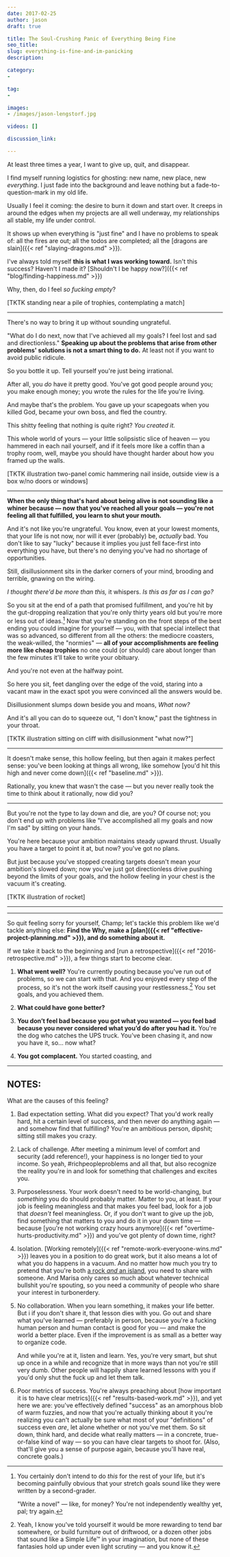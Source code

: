 ```yaml
---
date: 2017-02-25
author: jason
draft: true

title: The Soul-Crushing Panic of Everything Being Fine
seo_title:
slug: everything-is-fine-and-im-panicking
description:

category:
-

tag:
-

images:
- /images/jason-lengstorf.jpg

videos: []

discussion_link:

---
```


At least three times a year, I want to give up, quit, and disappear.

I find myself running logistics for ghosting: new name, new place, new *everything*. I just fade into the background and leave nothing but a fade-to-question-mark in my old life.

Usually I feel it coming: the desire to burn it down and start over. It creeps in around the edges when my projects are all well underway, my relationships all stable, my life under control.

It shows up when everything is "just fine" and I have no problems to speak of: all the fires are out; all the todos are completed; all the [dragons are slain]({{< ref "slaying-dragons.md" >}}).

I've always told myself **this is what I was working toward.** Isn't this success? Haven't I made it? [Shouldn't I be happy now?]({{< ref "blog/finding-happiness.md" >}})

Why, then, do I feel _so fucking empty_?

[TKTK standing near a pile of trophies, contemplating a match]

***

There's no way to bring it up without sounding ungrateful.

"What do I do next, now that I've achieved all my goals? I feel lost and sad and directionless." **Speaking up about the problems that arise from other problems' solutions is not a smart thing to do.** At least not if you want to avoid public ridicule.

So you bottle it up. Tell yourself you're just being irrational.

After all, you *do* have it pretty good. You've got good people around you; you make enough money; you wrote the rules for the life you're living.

And maybe that's the problem. You gave up your scapegoats when you killed God, became your own boss, and fled the country.

This shitty feeling that nothing is quite right? *You created it.*

This whole world of yours — your little solipsistic slice of heaven — you hammered in each nail yourself, and if it feels more like a coffin than a trophy room, well, maybe you should have thought harder about how you framed up the walls.

[TKTK illustration two-panel comic hammering nail inside, outside view is a box w/no doors or windows]

***

**When the only thing that's hard about being alive is not sounding like a whiner because — now that you've reached all your goals — you're not feeling all that fulfilled, you learn to shut your mouth.**

And it's not like you're ungrateful. You know, even at your lowest moments, that your life is not now, nor will it ever (probably) be, _actually_ bad. You don't like to say "lucky" because it implies you just fell face-first into everything you have, but there's no denying you've had no shortage of opportunities.

Still, disillusionment sits in the darker corners of your mind, brooding and terrible, gnawing on the wiring.

_I thought there'd be more than this,_ it whispers. _Is this as far as I can go?_

So you sit at the end of a path that promised fulfillment, and you're hit by the gut-dropping realization that you're only thirty years old but you're more or less out of ideas.[^next-steps] Now that you're standing on the front steps of the best ending you could imagine for yourself — you, with that special intellect that was so advanced, so different from all the others: the mediocre coasters, the weak-willed, the "normies" — **all of your accomplishments are feeling more like cheap trophies** no one could (or should) care about longer than the few minutes it'll take to write your obituary.

[^next-steps]:
    You certainly don't intend to do _this_ for the rest of your life, but it's becoming painfully obvious that your stretch goals sound like they were written by a second-grader.
    
    "Write a novel" — like, for money? You're not independently wealthy yet, pal; try again.

And you're not even at the halfway point.

So here you sit, feet dangling over the edge of the void, staring into a vacant maw in the exact spot you were convinced all the answers would be.

Disillusionment slumps down beside you and moans, _What now?_

And it's all you can do to squeeze out, "I don't know," past the tightness in your throat.

[TKTK illustration sitting on cliff with disillusionment "what now?"]

***

It doesn't make sense, this hollow feeling, but then again it makes perfect sense: you've been looking at things all wrong, like somehow [you'd hit this high and never come down]({{< ref "baseline.md" >}}).

Rationally, you knew that wasn't the case — but you never really took the time to think about it rationally, now did you?

***

But you're not the type to lay down and die, are you? Of course not; you don't end up with problems like "I've accomplished all my goals and now I'm sad" by sitting on your hands.

You're here because your ambition maintains steady upward thrust. Usually you have a target to point it at, but now? you've got no plans.

But just because you've stopped creating targets doesn't mean your ambition's slowed down; now you've just got directionless drive pushing beyond the limits of your goals, and the hollow feeling in your chest is the vacuum it's creating.

[TKTK illustration of rocket]

***



***

So quit feeling sorry for yourself, Champ; let's tackle this problem like we'd tackle anything else: **Find the Why, make a [plan]({{< ref "effective-project-planning.md" >}}), and do something about it.**

If we take it back to the beginning and [run a retrospective]({{< ref "2016-retrospective.md" >}}), a few things start to become clear.

1. **What went well?** You're currently pouting because you've run out of problems, so we can start with that. And you enjoyed every step of the process, so it's not the work itself causing your restlessness.[^alternatives] You set goals, and you achieved them.

[^alternatives]:
    Yeah, I know you've told yourself it would be more rewarding to tend bar somewhere, or build furniture out of driftwood, or a dozen other jobs that sound like a Simple Life™ in your imagination, but none of these fantasies hold up under even light scrutiny — and you know it.

2. **What could have gone better?** 

1. **You don’t feel bad because you got what you wanted — you feel bad because you never considered what you’d do after you had it.** You're the dog who catches the UPS truck. You've been chasing it, and now you have it, so... now what?

2. **You got complacent.** You started coasting, and 

***

## NOTES:

What are the causes of this feeling?

1.  Bad expectation setting. What did you expect? That you'd work really hard, 
    hit a certain level of success, and then never do anything again — and somehow find that fulfilling? You're an ambitious person, dipshit; sitting still makes you crazy.

2.  Lack of challenge. After meeting a minimum level of comfort and security 
    (add reference!), your happiness is no longer tied to your income. So yeah, #richpeopleproblems and all that, but also recognize the reality you're in and look for something that challenges and excites you.

3.  Purposelessness. Your work doesn't need to be world-changing, but 
    _something_ you do should probably matter. Matter to you, at least. If your job is feeling meaningless and that makes you feel bad, look for a job that _doesn't_ feel meaningless. Or, if you don't want to give up the job, find something that matters to you and do it in your down time — because [you're not working crazy hours anymore]({{< ref "overtime-hurts-productivity.md" >}}) and you've got plenty of down time, right?

4.  Isolation. [Working remotely]({{< ref "remote-work-everyoone-wins.md" >}}) 
    leaves you in a position to do great work, but it also means a lot of what you do happens in a vacuum. And no matter how much you try to pretend that you're both [a rock _and_ an island](https://www.youtube.com/watch?v=My9I8q-iJCI), you need to share with someone. And Marisa only cares so much about whatever technical bullshit you're spouting, so you need a community of people who share your interest in turbonerdery.
   
5.  No collaboration. When you learn something, it makes your life better. But i
    if you don't share it, that lesson dies with you. Go out and share what you've learned — preferably in person, because you're a fucking human person and human contact is good for you — and make the world a better place. Even if the improvement is as small as a better way to organize code.
    
    And while you're at it, listen and learn. Yes, you're very smart, but shut up once in a while and recognize that in more ways than not you're still very dumb. Other people will happily share learned lessons with you if you'd only shut the fuck up and let them talk.

6.  Poor metrics of success. You're always preaching about [how important it is 
    to have clear metrics]({{< ref "results-based-work.md" >}}), and yet here we are: you've effectively defined "success" as an amorphous blob of warm fuzzies, and now that you're actually thinking about it you're realizing you can't actually be sure what most of your "definitions" of success even _are_, let alone whether or not you've met them. So sit down, think hard, and decide what really matters — in a concrete, true-or-false kind of way — so you can have clear targets to shoot for. (Also, that'll give you a sense of purpose again, because you'll have real, concrete goals.)
